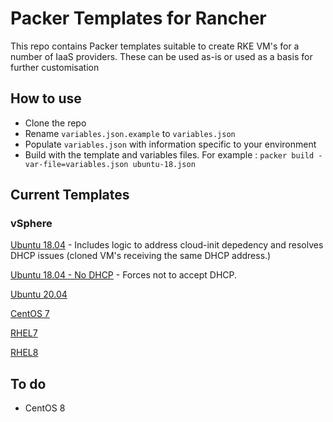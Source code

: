 # Packer Templates for Rancher

This repo contains Packer templates suitable to create RKE VM's for a number of IaaS providers. These can be used as-is or used as a basis for further customisation

## How to use

* Clone the repo
* Rename `variables.json.example` to `variables.json`
* Populate `variables.json` with information specific to your environment
* Build with the template and variables files. For example : `packer build -var-file=variables.json ubuntu-18.json` 

## Current Templates

### vSphere

[Ubuntu 18.04](https://github.com/David-VTUK/Rancher-Packer/tree/master/vSphere/ubuntu_1804) - Includes logic to address cloud-init depedency and resolves DHCP issues (cloned VM's receiving the same DHCP address.)

[Ubuntu 18.04 - No DHCP](https://github.com/David-VTUK/Rancher-Packer/tree/master/vSphere/ubuntu_1804_no_dhcp) - Forces not to accept DHCP. 

[Ubuntu 20.04](https://github.com/David-VTUK/Rancher-Packer/tree/master/vSphere/ubuntu_2004)

[CentOS 7](https://github.com/David-VTUK/Rancher-Packer/tree/master/vSphere/centos_7)

[RHEL7](https://github.com/David-VTUK/Rancher-Packer/tree/master/vSphere/rhel_7)

[RHEL8](https://github.com/David-VTUK/Rancher-Packer/tree/master/vSphere/rhel_8)

## To do

* CentOS 8
